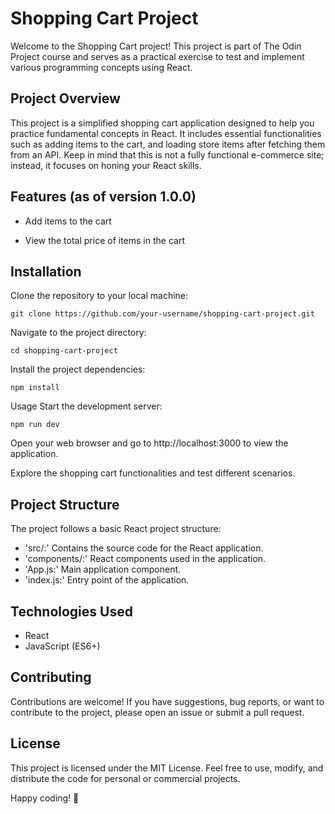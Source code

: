 # Shopping Cart Project
Welcome to the Shopping Cart project! This project is part of The Odin Project course and serves as a practical exercise to test and implement various programming concepts using React.

## Project Overview
This project is a simplified shopping cart application designed to help you practice fundamental concepts in React. It includes essential functionalities such as adding items to the cart, and loading store items after fetching them from an API. Keep in mind that this is not a fully functional e-commerce site; instead, it focuses on honing your React skills.

## Features (as of version 1.0.0)

* Add items to the cart

* View the total price of items in the cart

## Installation
Clone the repository to your local machine:

```
git clone https://github.com/your-username/shopping-cart-project.git
```
Navigate to the project directory:
```
cd shopping-cart-project
```
Install the project dependencies:
```
npm install
```
Usage
Start the development server:
```
npm run dev
```
Open your web browser and go to http://localhost:3000 to view the application.

Explore the shopping cart functionalities and test different scenarios.

## Project Structure
The project follows a basic React project structure:

* 'src/:' Contains the source code for the React application.
* 'components/:' React components used in the application.
* 'App.js:' Main application component.
* 'index.js:' Entry point of the application.
## Technologies Used
* React
* JavaScript (ES6+)

## Contributing
Contributions are welcome! If you have suggestions, bug reports, or want to contribute to the project, please open an issue or submit a pull request.

## License
This project is licensed under the MIT License. Feel free to use, modify, and distribute the code for personal or commercial projects.

Happy coding! 🚀
